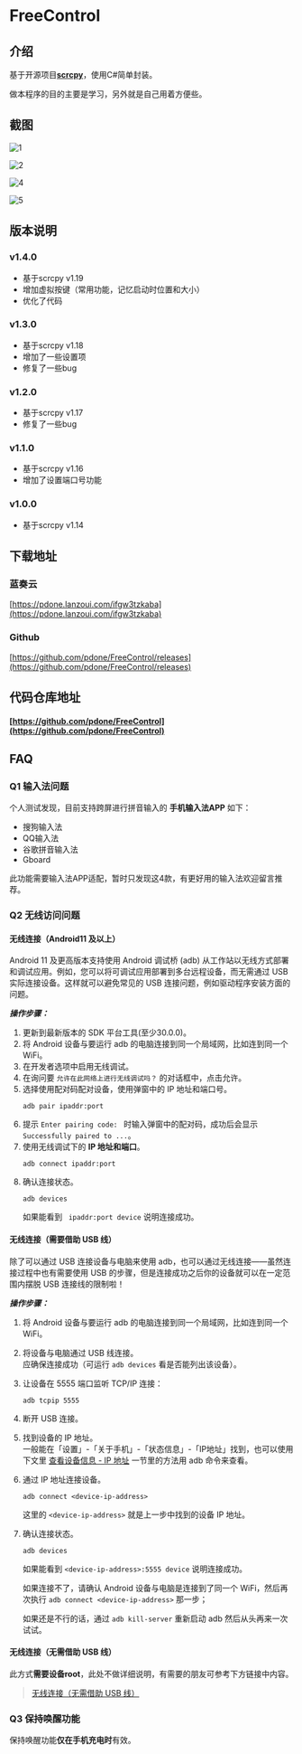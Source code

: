 # FreeControl

## 介绍
基于开源项目[**scrcpy**](https://github.com/Genymobile/scrcpy)，使用C#简单封装。

做本程序的目的主要是学习，另外就是自己用着方便些。

## 截图

![1](https://cdn.jsdelivr.net/gh/pdone/static@latest/img/article/free-control/v1.4.0_1.png)

![2](https://cdn.jsdelivr.net/gh/pdone/static@latest/img/article/free-control/v1.4.0_2.png)

![4](https://cdn.jsdelivr.net/gh/pdone/static@latest/img/article/free-control/v1.4.0_4.png)

![5](https://cdn.jsdelivr.net/gh/pdone/static@latest/img/article/free-control/v1.4.0_5.gif)

## 版本说明
### v1.4.0
- 基于scrcpy v1.19
- 增加虚拟按键（常用功能，记忆启动时位置和大小）
- 优化了代码
  
### v1.3.0
- 基于scrcpy v1.18
- 增加了一些设置项
- 修复了一些bug

### v1.2.0
- 基于scrcpy v1.17
- 修复了一些bug

### v1.1.0
- 基于scrcpy v1.16
- 增加了设置端口号功能

### v1.0.0
- 基于scrcpy v1.14

## 下载地址
### 蓝奏云
[https://pdone.lanzoui.com/ifgw3tzkaba](https://pdone.lanzoui.com/ifgw3tzkaba)

### Github
[https://github.com/pdone/FreeControl/releases](https://github.com/pdone/FreeControl/releases)

## 代码仓库地址
#### [https://github.com/pdone/FreeControl](https://github.com/pdone/FreeControl)

## FAQ

### Q1 输入法问题

个人测试发现，目前支持跨屏进行拼音输入的 **手机输入法APP** 如下：

- 搜狗输入法
- QQ输入法
- 谷歌拼音输入法
- Gboard

此功能需要输入法APP适配，暂时只发现这4款，有更好用的输入法欢迎留言推荐。

### Q2 无线访问问题

#### 无线连接（Android11 及以上）

Android 11 及更高版本支持使用 Android 调试桥 (adb) 从工作站以无线方式部署和调试应用。例如，您可以将可调试应用部署到多台远程设备，而无需通过 USB 实际连接设备。这样就可以避免常见的 USB 连接问题，例如驱动程序安装方面的问题。

***操作步骤：***

1. 更新到最新版本的 SDK 平台工具(至少30.0.0)。  
2. 将 Android 设备与要运行 adb 的电脑连接到同一个局域网，比如连到同一个 WiFi。  
3. 在开发者选项中启用无线调试。  
4. 在询问要 `允许在此网络上进行无线调试吗？` 的对话框中，点击允许。  
5. 选择使用配对码配对设备，使用弹窗中的 IP 地址和端口号。
	```       
	adb pair ipaddr:port
	```
6. 提示 `Enter pairing code: ` 时输入弹窗中的配对码，成功后会显示 `Successfully paired to ...`。
7. 使用无线调试下的 **IP 地址和端口**。
	```       
	adb connect ipaddr:port       
	```
8. 确认连接状态。
	```       
	adb devices       
	```
	如果能看到 ` ipaddr:port device` 说明连接成功。
       
#### 无线连接（需要借助 USB 线）

除了可以通过 USB 连接设备与电脑来使用 adb，也可以通过无线连接——虽然连接过程中也有需要使用 USB 的步骤，但是连接成功之后你的设备就可以在一定范围内摆脱 USB 连接线的限制啦！

***操作步骤：***

1. 将 Android 设备与要运行 adb 的电脑连接到同一个局域网，比如连到同一个 WiFi。  
2. 将设备与电脑通过 USB 线连接。  
   应确保连接成功（可运行 `adb devices` 看是否能列出该设备）。  
3. 让设备在 5555 端口监听 TCP/IP 连接：
	```       
	adb tcpip 5555
	```
4. 断开 USB 连接。  
5. 找到设备的 IP 地址。  
   一般能在「设置」-「关于手机」-「状态信息」-「IP地址」找到，也可以使用下文里 [查看设备信息 - IP 地址](https://github.com/mzlogin/awesome-adb#ip-地址) 一节里的方法用 adb 命令来查看。  
6. 通过 IP 地址连接设备。
	```       
	adb connect <device-ip-address>       
	```
	这里的 `<device-ip-address>` 就是上一步中找到的设备 IP 地址。
7. 确认连接状态。
   ```
   adb devices
   ```
   如果能看到 `<device-ip-address>:5555 device` 说明连接成功。
       
   如果连接不了，请确认 Android 设备与电脑是连接到了同一个 WiFi，然后再次执行 `adb connect <device-ip-address>` 那一步；
       
   如果还是不行的话，通过 `adb kill-server` 重新启动 adb 然后从头再来一次试试。

#### 无线连接（无需借助 USB 线）
此方式**需要设备root**，此处不做详细说明，有需要的朋友可参考下方链接中内容。

>  [无线连接（无需借助 USB 线）](https://github.com/mzlogin/awesome-adb#%E6%97%A0%E7%BA%BF%E8%BF%9E%E6%8E%A5%E6%97%A0%E9%9C%80%E5%80%9F%E5%8A%A9-usb-%E7%BA%BF)

### Q3 保持唤醒功能

保持唤醒功能**仅在手机充电时**有效。
